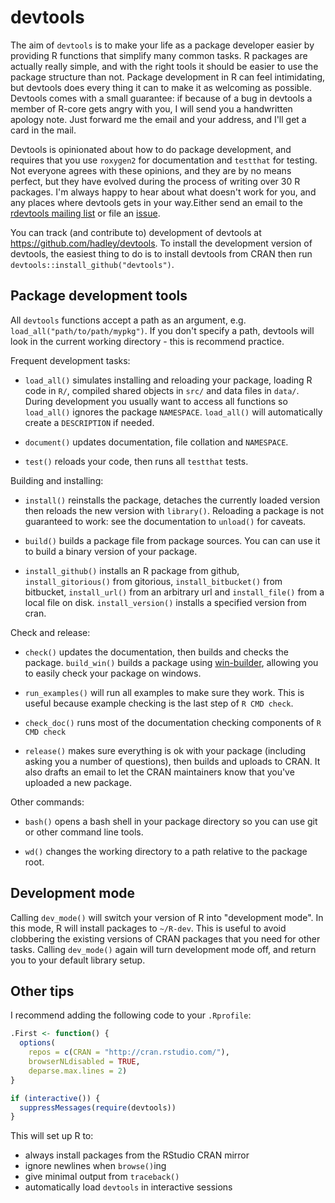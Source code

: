 # devtools

The aim of `devtools` is to make your life as a package developer easier by providing R functions that simplify many common tasks. R packages are actually really simple, and with the right tools it should be easier to use the package structure than not. Package development in R can feel intimidating, but devtools does every thing it can to make it as welcoming as possible. Devtools comes with a small guarantee: if because of a bug in devtools a member of R-core gets angry with you, I will send you a handwritten apology note. Just forward me the email and your address, and I'll get a card in the mail.

Devtools is opinionated about how to do package development, and requires that you use `roxygen2` for documentation and `testthat` for testing. Not everyone agrees with these opinions, and they are by no means perfect, but they have evolved during the process of writing over 30 R packages. I'm always happy to hear about what doesn't work for you, and any places where devtools gets in your way.Either send an email to the [rdevtools mailing list](http://groups.google.com/group/rdevtools) or file an [issue](http://github.com/hadley/devtools/issues).

You can track (and contribute to) development of devtools at https://github.com/hadley/devtools. To install the development version of devtools, the easiest thing to do is to install devtools from CRAN then run `devtools::install_github("devtools")`.

## Package development tools

All `devtools` functions accept a path as an argument, e.g. `load_all("path/to/path/mypkg")`. If you don't specify a path, devtools will look in the current working directory - this is recommend practice.

Frequent development tasks:

* `load_all()` simulates installing and reloading your package, 
  loading R code in `R/`, compiled shared objects in `src/` and data 
  files in `data/`. During development you usually want to access all functions so `load_all()` ignores the package `NAMESPACE`.
  `load_all()` will automatically create a `DESCRIPTION` if needed.

* `document()` updates documentation, file collation and 
  `NAMESPACE`. 

* `test()` reloads your code, then runs all `testthat` tests.

Building and installing:

* `install()` reinstalls the package, detaches the currently 
  loaded version then reloads the new version with `library()`. Reloading a package is not guaranteed to work: see the documentation to `unload()` for caveats.

* `build()` builds a package file from package sources. You can 
  can use it to build a binary version of your package.

* `install_github()` installs an R package from github, 
  `install_gitorious()` from gitorious, `install_bitbucket()` from 
  bitbucket, `install_url()` from an arbitrary url and 
  `install_file()` from a local file on disk. `install_version()` 
  installs a specified version from cran.

Check and release:

* `check()` updates the documentation, then builds and checks 
  the package. `build_win()` builds a package using
  [win-builder](http://win-builder.r-project.org/), allowing you to easily check your package on windows.

* `run_examples()` will run all examples to make sure they work. 
  This is useful because example checking is the last step of `R CMD check`.

* `check_doc()` runs most of the documentation checking components 
  of `R CMD check`

* `release()` makes sure everything is ok with your package 
  (including asking you a number of questions), then builds and 
  uploads to CRAN. It also drafts an email to let the CRAN 
  maintainers know that you've uploaded a new package.

Other commands:

* `bash()` opens a bash shell in your package directory so you can 
  use git or other command line tools.

* `wd()` changes the working directory to a path relative to the 
  package root.

## Development mode

Calling `dev_mode()` will switch your version of R into "development mode". In this mode, R will install packages to `~/R-dev`. This is useful to avoid clobbering the existing versions of CRAN packages that you need for other tasks. Calling `dev_mode()` again will turn development mode off, and return you to your default library setup.

## Other tips

I recommend adding the following code to your `.Rprofile`:

```R
.First <- function() {
  options(
    repos = c(CRAN = "http://cran.rstudio.com/"),
    browserNLdisabled = TRUE,
    deparse.max.lines = 2)
}

if (interactive()) {
  suppressMessages(require(devtools))
}
```

This will set up R to:

* always install packages from the RStudio CRAN mirror
* ignore newlines when  `browse()`ing
* give minimal output from `traceback()`
* automatically load `devtools` in interactive sessions

